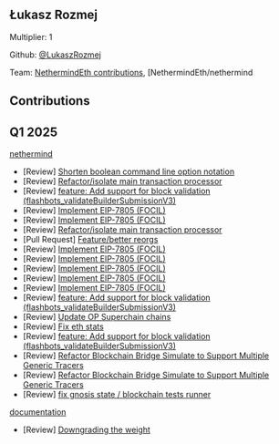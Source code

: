 ## Łukasz Rozmej
Multiplier: 1

Github: [@LukaszRozmej](https://github.com/LukaszRozmej)

Team: [NethermindEth contributions](https://github.com/LukaszRozmej?org=NethermindEth), [NethermindEth/nethermind

## Contributions
## Q1 2025

[nethermind](https://github.com/NethermindEth/nethermind)
* [Review] [Shorten boolean command line option notation](https://github.com/NethermindEth/nethermind/pull/8179#pullrequestreview-2612421157)
* [Review] [Refactor/isolate main transaction processor](https://github.com/NethermindEth/nethermind/pull/8196#pullrequestreview-2614432679)
* [Review] [feature: Add support for block validation (flashbots_validateBuilderSubmissionV3)](https://github.com/NethermindEth/nethermind/pull/7335#pullrequestreview-2614571118)
* [Review] [Implement EIP-7805 (FOCIL)](https://github.com/NethermindEth/nethermind/pull/8003#pullrequestreview-2614653612)
* [Review] [Implement EIP-7805 (FOCIL)](https://github.com/NethermindEth/nethermind/pull/8003#pullrequestreview-2614704113)
* [Review] [Refactor/isolate main transaction processor](https://github.com/NethermindEth/nethermind/pull/8196#pullrequestreview-2614914692)
* [Pull Request] [Feature/better reorgs](https://github.com/NethermindEth/nethermind/pull/8204)
* [Review] [Implement EIP-7805 (FOCIL)](https://github.com/NethermindEth/nethermind/pull/8003#pullrequestreview-2615186383)
* [Review] [Implement EIP-7805 (FOCIL)](https://github.com/NethermindEth/nethermind/pull/8003#pullrequestreview-2615189004)
* [Review] [Implement EIP-7805 (FOCIL)](https://github.com/NethermindEth/nethermind/pull/8003#pullrequestreview-2615192770)
* [Review] [Implement EIP-7805 (FOCIL)](https://github.com/NethermindEth/nethermind/pull/8003#pullrequestreview-2615199112)
* [Review] [Implement EIP-7805 (FOCIL)](https://github.com/NethermindEth/nethermind/pull/8003#pullrequestreview-2615201889)
* [Review] [feature: Add support for block validation (flashbots_validateBuilderSubmissionV3)](https://github.com/NethermindEth/nethermind/pull/7335#pullrequestreview-2618088873)
* [Review] [Update OP Superchain chains](https://github.com/NethermindEth/nethermind/pull/8212#pullrequestreview-2619610511)
* [Review] [Fix eth stats](https://github.com/NethermindEth/nethermind/pull/8215#pullrequestreview-2619743546)
* [Review] [feature: Add support for block validation (flashbots_validateBuilderSubmissionV3)](https://github.com/NethermindEth/nethermind/pull/7335#pullrequestreview-2620439737)
* [Review] [Refactor Blockchain Bridge Simulate to Support Multiple Generic Tracers](https://github.com/NethermindEth/nethermind/pull/8148#pullrequestreview-2620558481)
* [Review] [Refactor Blockchain Bridge Simulate to Support Multiple Generic Tracers](https://github.com/NethermindEth/nethermind/pull/8148#pullrequestreview-2620558481)
* [Review] [fix gnosis state / blockchain tests runner](https://github.com/NethermindEth/nethermind/pull/8216#pullrequestreview-2620728562)

[documentation](https://github.com/protocolguild/documentation)
* [Review] [Downgrading the weight](https://github.com/protocolguild/documentation/pull/313#pullrequestreview-2567769946)
